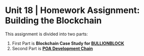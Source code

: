 # Unit 18 | Homework Assignment: Building the Blockchain

This assignment is divided into two parts:
  1. First Part is **Blockchain Case Study for [BULLIONBLOCK](https://github.com/PD-Fintech/blockchain-homework/blob/main/Blockchain%20Case%20Study/Case_Study.md)**
  2. Second Part is **[POA Development Chain](https://github.com/PD-Fintech/blockchain-homework/blob/main/POA%20Development%20Chain/README.md)**
